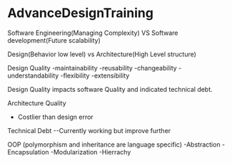# AdvanceDesignTraining

Software Engineering(Managing Complexity) VS Software development(Future scalability)

Design(Behavior low level) vs Architecture(High Level structure)

Design Quality
-maintainability
-reusability
-changeability
-understandability
-flexibility
-extensibility

Design Quality impacts software Quality and indicated technical debt.


Architecture Quality
- Costlier than design error

Technical Debt
--Currently working but improve further

OOP (polymorphism and inheritance are language specific)
-Abstraction
-Encapsulation
-Modularization
-Hierrachy
